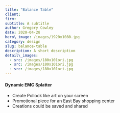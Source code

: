```yaml
---
title: "Balance Table"
client:
firm: 
subtitle: A subtitle
author: Gregory Cowley
date: 2020-04-28
hero\_image: /images/1920x1080.jpg
category: design
slug: balance-table
description: A short description
detail\_images: 
  - src: /images/180x101ori.jpg
  - src: /images/180x101ori.jpg
  - src: /images/180x101ori.jpg
---
```






#### Dynamic EMC Splatter
- Create Pollock like art on your screen
- Promotional piece for an East Bay shopping center
- Creations could be saved and shared

